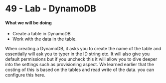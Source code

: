 # 49 - Lab - DynamoDB

#### What we will be doing

* Create a table in DynamoDB
* Work with the data in the table.

When creating a DynamoDB, it asks you to create the name of the table and essentially will ask you to typer in the ID string etc. It will also give you default permissions but if you uncheck this it will allow you to dive deeper into the settings such as provisioning aspect. We learned earlier that the costing of this is based on the tables and read write of the data. you can configure this here. 





